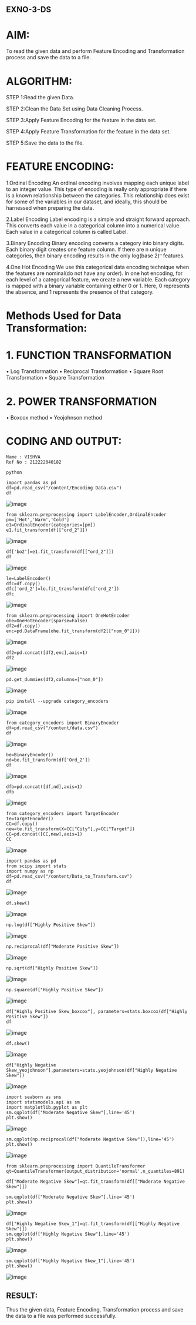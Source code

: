 ## EXNO-3-DS

# AIM:
To read the given data and perform Feature Encoding and Transformation process and save the data to a file.

# ALGORITHM:
STEP 1:Read the given Data.

STEP 2:Clean the Data Set using Data Cleaning Process.

STEP 3:Apply Feature Encoding for the feature in the data set.

STEP 4:Apply Feature Transformation for the feature in the data set.

STEP 5:Save the data to the file.

# FEATURE ENCODING:
1.Ordinal Encoding
An ordinal encoding involves mapping each unique label to an integer value. This type of encoding is really only appropriate if there is a known relationship between the categories. This relationship does exist for some of the variables in our dataset, and ideally, this should be harnessed when preparing the data.

2.Label Encoding
Label encoding is a simple and straight forward approach. This converts each value in a categorical column into a numerical value. Each value in a categorical column is called Label.

3.Binary Encoding
Binary encoding converts a category into binary digits. Each binary digit creates one feature column. If there are n unique categories, then binary encoding results in the only log(base 2)ⁿ features.

4.One Hot Encoding
We use this categorical data encoding technique when the features are nominal(do not have any order). In one hot encoding, for each level of a categorical feature, we create a new variable. Each category is mapped with a binary variable containing either 0 or 1. Here, 0 represents the absence, and 1 represents the presence of that category.

# Methods Used for Data Transformation:
  # 1. FUNCTION TRANSFORMATION
• Log Transformation
• Reciprocal Transformation
• Square Root Transformation
• Square Transformation
  # 2. POWER TRANSFORMATION
• Boxcox method
• Yeojohnson method

# CODING AND OUTPUT:
```
Name : VISHVA
Ref No : 212222040182

python

import pandas as pd
df=pd.read_csv("/content/Encoding Data.csv")
df
```
![image](https://github.com/silambarasan2004/EXNO-3-DS/assets/119559917/cc340a1e-f3a2-400e-ac49-5b7bf117d5b5)

```
from sklearn.preprocessing import LabelEncoder,OrdinalEncoder
pm=['Hot','Warm','Cold']
e1=OrdinalEncoder(categories=[pm])
e1.fit_transform(df[["ord_2"]])
```
![image](https://github.com/silambarasan2004/EXNO-3-DS/assets/119559917/28366754-2cdd-4b9e-b8fa-5c14d8ca8246)


```
df['bo2']=e1.fit_transform(df[["ord_2"]])
df
```

![image](https://github.com/silambarasan2004/EXNO-3-DS/assets/119559917/8bc656e8-e43f-4de3-8b59-bee2cadfb3a8)


```
le=LabelEncoder()
dfc=df.copy()
dfc['ord_2']=le.fit_transform(dfc['ord_2'])
dfc
```
![image](https://github.com/silambarasan2004/EXNO-3-DS/assets/119559917/278befe7-e32c-4f95-8ec2-783d9f8676a8)


```
from sklearn.preprocessing import OneHotEncoder
ohe=OneHotEncoder(sparse=False)
df2=df.copy()
enc=pd.DataFrame(ohe.fit_transform(df2[["nom_0"]]))
```

![image](https://github.com/silambarasan2004/EXNO-3-DS/assets/119559917/98b553e3-fc38-4f0a-bc62-0e4c8b59b4e4)


```
df2=pd.concat([df2,enc],axis=1)
df2
```

![image](https://github.com/silambarasan2004/EXNO-3-DS/assets/119559917/05905b28-3bab-439a-93d2-ab3c8755784c)


```
pd.get_dummies(df2,columns=["nom_0"])
```

![image](https://github.com/silambarasan2004/EXNO-3-DS/assets/119559917/2ae2a20d-9c3c-4e97-a23b-75b9fb1f1b31)


```
pip install --upgrade category_encoders
```
![image](https://github.com/silambarasan2004/EXNO-3-DS/assets/119559917/695e0d3b-a033-4c63-95c8-3800f9531032)


```
from category_encoders import BinaryEncoder
df=pd.read_csv("/content/data.csv")
df
```

![image](https://github.com/silambarasan2004/EXNO-3-DS/assets/119559917/b6e590b9-92ca-472b-97be-53b11e3285dd)


```
be=BinaryEncoder()
nd=be.fit_transform(df['Ord_2'])
df
```

![image](https://github.com/silambarasan2004/EXNO-3-DS/assets/119559917/4b777c13-2102-4e43-b958-33da8257d763)


```
dfb=pd.concat([df,nd],axis=1)
dfb
```

![image](https://github.com/silambarasan2004/EXNO-3-DS/assets/119559917/cb77f4e7-372b-4eb4-9b59-d8b5f6221364)


```
from category_encoders import TargetEncoder
te=TargetEncoder()
CC=df.copy()
new=te.fit_transform(X=CC["City"],y=CC["Target"])
CC=pd.concat([CC,new],axis=1)
CC
```

![image](https://github.com/silambarasan2004/EXNO-3-DS/assets/119559917/1835f03b-60f5-4f7d-8cdb-a828cc2ec365)


```
import pandas as pd
from scipy import stats
import numpy as np
df=pd.read_csv("/content/Data_to_Transform.csv")
df
```

![image](https://github.com/silambarasan2004/EXNO-3-DS/assets/119559917/916e5147-6338-41b5-b634-83c82b14d7db)


```
df.skew()
```

![image](https://github.com/silambarasan2004/EXNO-3-DS/assets/119559917/0e51a43e-348b-4548-aff4-6991090ea7ef)


```
np.log(df["Highly Positive Skew"])
```

![image](https://github.com/silambarasan2004/EXNO-3-DS/assets/119559917/a3f6559f-c64e-4231-be46-d1551e14294b)


```
np.reciprocal(df["Moderate Positive Skew"])
```

![image](https://github.com/silambarasan2004/EXNO-3-DS/assets/119559917/593ffb36-2642-446c-bfb3-1c5a56526fe7)


```
np.sqrt(df["Highly Positive Skew"])
```

![image](https://github.com/silambarasan2004/EXNO-3-DS/assets/119559917/4f9de43f-70cf-4a43-99cb-a2a470074871)


```
np.square(df["Highly Positive Skew"])
```

![image](https://github.com/silambarasan2004/EXNO-3-DS/assets/119559917/d2c46f82-745a-4ed6-8255-783c52171db5)


```
df["Highly Positive Skew_boxcox"], parameters=stats.boxcox(df["Highly Positive Skew"])
df
```

![image](https://github.com/silambarasan2004/EXNO-3-DS/assets/119559917/465118fe-93a9-46e8-8eac-48158abf99d7)


```
df.skew()
```
![image](https://github.com/silambarasan2004/EXNO-3-DS/assets/119559917/a9a788d9-fd58-4176-849f-a6059eda05c9)


```
df["Highly Negative Skew_yeojohnson"],parameters=stats.yeojohnson(df["Highly Negative Skew"])
```

![image](https://github.com/silambarasan2004/EXNO-3-DS/assets/119559917/5733d06e-6c36-467c-90a9-66120905f17d)


```
import seaborn as sns
import statsmodels.api as sm
import matplotlib.pyplot as plt
sm.qqplot(df["Moderate Negative Skew"],line='45')
plt.show()
```

![image](https://github.com/silambarasan2004/EXNO-3-DS/assets/119559917/ebcd8f9c-c5be-409e-970f-154ada76cb16)



```
sm.qqplot(np.reciprocal(df["Moderate Negative Skew"]),line='45')
plt.show()
```

![image](https://github.com/silambarasan2004/EXNO-3-DS/assets/119559917/279cc6b3-6ae4-4d0a-a6cf-5d10f0acf240)



```
from sklearn.preprocessing import QuantileTransformer
qt=QuantileTransformer(output_distribution='normal',n_quantiles=891)

df["Moderate Negative Skew"]=qt.fit_transform(df[["Moderate Negative Skew"]])

sm.qqplot(df["Moderate Negative Skew"],line='45')
plt.show()
```

![image](https://github.com/silambarasan2004/EXNO-3-DS/assets/119559917/364797e3-1fc8-4e02-a722-a76605211320)



```
df["Highly Negative Skew_1"]=qt.fit_transform(df[["Highly Negative Skew"]])
sm.qqplot(df["Highly Negative Skew"],line='45')
plt.show()
```

![image](https://github.com/silambarasan2004/EXNO-3-DS/assets/119559917/04d2c438-5e05-46de-92cb-80554f9569ed)



```
sm.qqplot(df["Highly Negative Skew_1"],line='45')
plt.show()
```

![image](https://github.com/silambarasan2004/EXNO-3-DS/assets/119559917/63af3c45-4261-4953-9ccb-0910c3181a3e)




## RESULT:
Thus the given data, Feature Encoding, Transformation process and save the data to a file was performed successfully.
       

